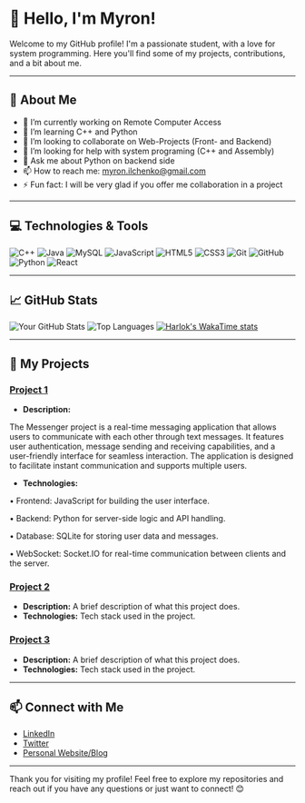 # 👋 Hello, I'm Myron!

Welcome to my GitHub profile! I'm a passionate student, with a love for system programming. Here you'll find some of my projects, contributions, and a bit about me.

---

## 🌟 About Me

- 🔭 I’m currently working on Remote Computer Access
- 🌱 I’m learning C++ and Python
- 👯 I’m looking to collaborate on Web-Projects (Front- and Backend)
- 🤔 I’m looking for help with system programing (C++ and Assembly)
- 💬 Ask me about Python on backend side
- 📫 How to reach me: myron.ilchenko@gmail.com
- ⚡️ Fun fact: I will be very glad if you offer me collaboration in a project

---

## 💻 Technologies & Tools

![C++](https://img.shields.io/badge/-C++-00599C?style=flat&logo=c%2B%2B&logoColor=white) 
![Java](https://img.shields.io/badge/-Java-007396?style=flat&logo=java&logoColor=white) 
![MySQL](https://img.shields.io/badge/-MySQL-4479A1?style=flat&logo=mysql&logoColor=white) 
![JavaScript](https://img.shields.io/badge/-JavaScript-F7DF1E?style=flat&logo=javascript&logoColor=black) 
![HTML5](https://img.shields.io/badge/-HTML5-E34F26?style=flat&logo=html5&logoColor=white) 
![CSS3](https://img.shields.io/badge/-CSS3-1572B6?style=flat&logo=css3&logoColor=white) 
![Git](https://img.shields.io/badge/-Git-F05032?style=flat&logo=git&logoColor=white) 
![GitHub](https://img.shields.io/badge/-GitHub-181717?style=flat&logo=github&logoColor=white) 
![Python](https://img.shields.io/badge/-Python-3776AB?style=flat&logo=python&logoColor=white) 
![React](https://img.shields.io/badge/-React-61DAFB?style=flat&logo=react&logoColor=black)

---

## 📈 GitHub Stats

![Your GitHub Stats](https://github-readme-stats.vercel.app/api?username=myronsi&show_icons=true&theme=radical) <!-- Replace 'yourusername' with your GitHub username -->
![Top Languages](https://github-readme-stats.vercel.app/api/top-langs/?username=myronsi&layout=compact&theme=radical) <!-- Replace 'yourusername' -->
[![Harlok's WakaTime stats](https://github-readme-stats.vercel.app/api/wakatime?username=myronsi&theme=dark)](https://github.com/anuraghazra/github-readme-stats)

---

## 📂 My Projects

### [Project 1](https://github.com/myronsi/messanger)
- **Description:**
 
The Messenger project is a real-time messaging application that allows users to communicate with each other through text messages. It features user authentication, message sending and receiving capabilities, and a user-friendly interface for seamless interaction. The application is designed to facilitate instant communication and supports multiple users.

- **Technologies:**

• Frontend: JavaScript for building the user interface.

• Backend: Python for server-side logic and API handling.

• Database: SQLite for storing user data and messages.

• WebSocket: Socket.IO for real-time communication between clients and the server.

### [Project 2](https://github.com/myronsi/project2)
- **Description:** A brief description of what this project does.
- **Technologies:** Tech stack used in the project.

### [Project 3](https://github.com/myronsi/project3)
- **Description:** A brief description of what this project does.
- **Technologies:** Tech stack used in the project.

---

## 📫 Connect with Me

- [LinkedIn](https://www.linkedin.com/in/yourprofile)
- [Twitter](https://twitter.com/yourprofile)
- [Personal Website/Blog](https://viserix.com)

---

Thank you for visiting my profile! Feel free to explore my repositories and reach out if you have any questions or just want to connect! 😊

